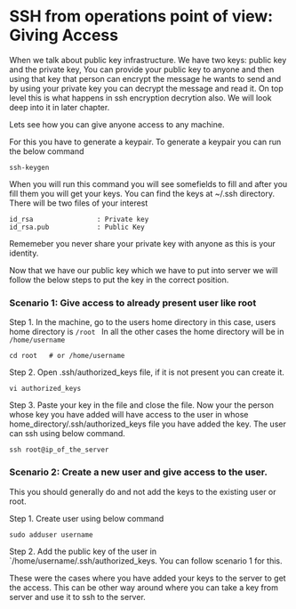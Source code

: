 # SSH from operations point of view: Giving Access

When we talk about public key infrastructure. We have two keys: public key and the private key, You can provide your public key to anyone and then using that key that person can encrypt the message he wants to send and by using your private key you can decrypt the message and read it. On top level this is what happens in ssh encryption decrytion also. We will look deep into it in later chapter.

Lets see how you can give anyone access to any machine. 

For this you have to generate a keypair. To generate a keypair you can run the below command

```
ssh-keygen
```

When you will run this command you will see somefields to fill and after you fill them you will get your keys. 
You can find the keys at ~/.ssh directory. There will be two files of your interest

```
id_rsa                : Private key
id_rsa.pub            : Public Key 
```

Rememeber you never share your private key with anyone as this is your identity. 

Now that we have our public key which we have to put into server we will follow the below steps to put the key in the correct position.

### Scenario 1: Give access to already present user like root

Step 1. In the machine, go to the users home directory in this case, users home directory is `/root ` In all the other cases the home directory will be in `/home/username`
```
cd root   # or /home/username
```
Step 2. Open .ssh/authorized_keys file, if it is not present you can create it. 
```
vi authorized_keys 
```
Step 3. Paste your key in the file and close the file. Now your the person whose key you have added will have access to the user in whose home_directory/.ssh/authorized_keys file you have added the key. The user can ssh using below command.
```
ssh root@ip_of_the_server
```

### Scenario 2: Create a new user and give access to the user. 

This you should generally do and not add the keys to the existing user or root.

Step 1. Create user using below command
```
sudo adduser username
```

Step 2. Add the public key of the user in `/home/username/.ssh/authorized_keys.
You can follow scenario 1 for this. 

These were the cases where you have added your keys to the server to get the access. This can be other way around where you can take a key from server and use it to ssh to the server. 
